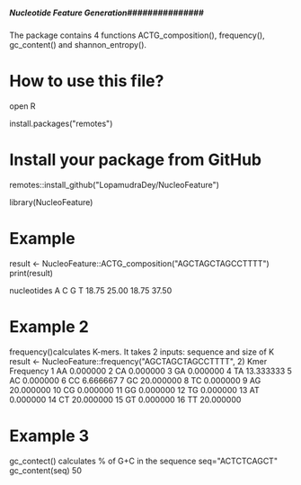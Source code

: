 ##### Nucleotide Feature Generation###############
The package contains 4 functions ACTG_composition(), frequency(), gc_content() and shannon_entropy().
# How to use this file?  

open R  

install.packages("remotes")
# Install your package from GitHub
remotes::install_github("LopamudraDey/NucleoFeature")   

library(NucleoFeature)
# Example 
result <- NucleoFeature::ACTG_composition("AGCTAGCTAGCCTTTT")
print(result)

nucleotides
    A     C     G     T 
18.75 25.00 18.75 37.50

# Example 2
frequency()calculates K-mers.
It takes 2 inputs: sequence and size of K
result <- NucleoFeature::frequency("AGCTAGCTAGCCTTTT", 2)
   Kmer Frequency
1    AA  0.000000
2    CA  0.000000
3    GA  0.000000
4    TA 13.333333
5    AC  0.000000
6    CC  6.666667
7    GC 20.000000
8    TC  0.000000
9    AG 20.000000
10   CG  0.000000
11   GG  0.000000
12   TG  0.000000
13   AT  0.000000
14   CT 20.000000
15   GT  0.000000
16   TT 20.000000


# Example 3
gc_contect() calculates % of G+C in the sequence 
seq="ACTCTCAGCT"
gc_content(seq)
50
